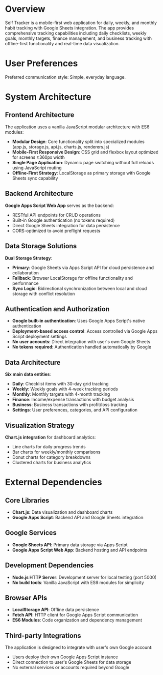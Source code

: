 # Overview

Self Tracker is a mobile-first web application for daily, weekly, and monthly habit tracking with Google Sheets integration. The app provides comprehensive tracking capabilities including daily checklists, weekly goals, monthly targets, finance management, and business tracking with offline-first functionality and real-time data visualization.

# User Preferences

Preferred communication style: Simple, everyday language.

# System Architecture

## Frontend Architecture
The application uses a vanilla JavaScript modular architecture with ES6 modules:

- **Modular Design**: Core functionality split into specialized modules (app.js, storage.js, api.js, charts.js, renderers.js)
- **Mobile-First Responsive Design**: CSS grid and flexbox layout optimized for screens ≥360px width
- **Single Page Application**: Dynamic page switching without full reloads using JavaScript routing
- **Offline-First Strategy**: LocalStorage as primary storage with Google Sheets sync capability

## Backend Architecture
**Google Apps Script Web App** serves as the backend:
- RESTful API endpoints for CRUD operations
- Built-in Google authentication (no tokens required)
- Direct Google Sheets integration for data persistence
- CORS-optimized to avoid preflight requests

## Data Storage Solutions
**Dual Storage Strategy**:
- **Primary**: Google Sheets via Apps Script API for cloud persistence and collaboration
- **Fallback**: Browser LocalStorage for offline functionality and performance
- **Sync Logic**: Bidirectional synchronization between local and cloud storage with conflict resolution

## Authentication and Authorization
- **Google built-in authentication**: Uses Google Apps Script's native authentication
- **Deployment-based access control**: Access controlled via Google Apps Script deployment settings
- **No user accounts**: Direct integration with user's own Google Sheets
- **No tokens required**: Authentication handled automatically by Google

## Data Architecture
**Six main data entities**:
- **Daily**: Checklist items with 30-day grid tracking
- **Weekly**: Weekly goals with 4-week tracking periods
- **Monthly**: Monthly targets with 4-month tracking
- **Finance**: Income/expense transactions with budget analysis
- **Business**: Business transactions with profit/loss tracking
- **Settings**: User preferences, categories, and API configuration

## Visualization Strategy
**Chart.js integration** for dashboard analytics:
- Line charts for daily progress trends
- Bar charts for weekly/monthly comparisons
- Donut charts for category breakdowns
- Clustered charts for business analytics

# External Dependencies

## Core Libraries
- **Chart.js**: Data visualization and dashboard charts
- **Google Apps Script**: Backend API and Google Sheets integration

## Google Services
- **Google Sheets API**: Primary data storage via Apps Script
- **Google Apps Script Web App**: Backend hosting and API endpoints

## Development Dependencies
- **Node.js HTTP Server**: Development server for local testing (port 5000)
- **No build tools**: Vanilla JavaScript with ES6 modules for simplicity

## Browser APIs
- **LocalStorage API**: Offline data persistence
- **Fetch API**: HTTP client for Google Apps Script communication
- **ES6 Modules**: Code organization and dependency management

## Third-party Integrations
The application is designed to integrate with user's own Google account:
- Users deploy their own Google Apps Script instance
- Direct connection to user's Google Sheets for data storage
- No external services or accounts required beyond Google